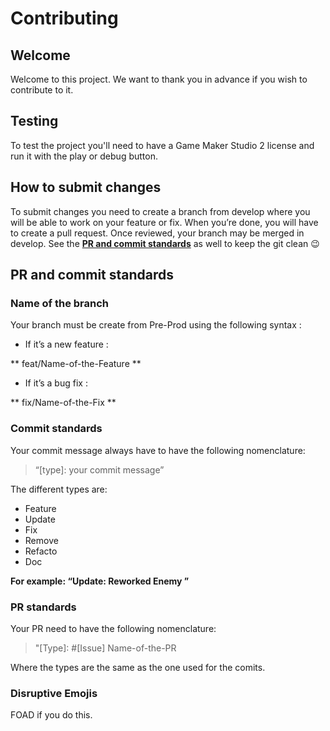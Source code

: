 # Contributing

## Welcome

Welcome to this project. We want to thank you in advance if you wish to contribute to it.

## Testing

To test the project you'll need to have a Game Maker Studio 2 license and run it with the play or debug button.

## How to submit changes

To submit changes you need to create a branch from develop where you will be able to work on your feature or fix. When you’re done, you will have to create a pull request. Once reviewed, your branch may be merged in develop. See the **[PR and commit standards](#pr-and-commit-standards)** as well to keep the git clean 😉

## PR and commit standards

### Name of the branch

Your branch must be create from Pre-Prod using the following syntax :

- If it’s a new feature :

** feat/Name-of-the-Feature **

- If it’s a bug fix :

** fix/Name-of-the-Fix **

### Commit standards

Your commit message always have to have the following nomenclature:

> “[type]: your commit message”

The different types are:

- Feature
- Update
- Fix
- Remove
- Refacto
- Doc

**For example: “Update: Reworked Enemy ”**

### PR standards

Your PR need to have the following nomenclature:

> "[Type]: #[Issue] Name-of-the-PR

Where the types are the same as the one used for the comits.


### Disruptive Emojis

FOAD if you do this.
